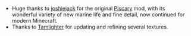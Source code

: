 + Huge thanks to [joshiejack](https://www.curseforge.com/members/joshiejack) for the original [Piscary](https://www.curseforge.com/minecraft/mc-mods/enchanted-tooltips) mod, with its wonderful variety of new marine life and fine detail, now continued for modern Minecraft.  
+ Thanks to [Tamlighter](https://www.curseforge.com/members/tamlighter) for updating and refining several textures.  

